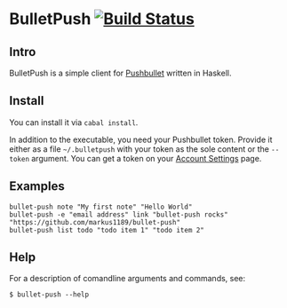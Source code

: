 # BulletPush [![Build Status](https://travis-ci.org/markus1189/bullet-push.png?branch=master)](https://travis-ci.org/markus1189/bullet-push)

## Intro ##

BulletPush is a simple client for
[Pushbullet](https://www.pushbullet.com/) written in Haskell.

## Install ##

You can install it via `cabal install`.

In addition to the executable, you need your Pushbullet token.
Provide it either as a file `~/.bulletpush` with your token as the
sole content or the `--token` argument.  You can get a token on your
[Account Settings](https://www.pushbullet.com/account) page.

## Examples ##

```
bullet-push note "My first note" "Hello World"
bullet-push -e "email address" link "bullet-push rocks" "https://github.com/markus1189/bullet-push"
bullet-push list todo "todo item 1" "todo item 2"
```

## Help ##

For a description of comandline arguments and commands, see:
```
$ bullet-push --help
```
